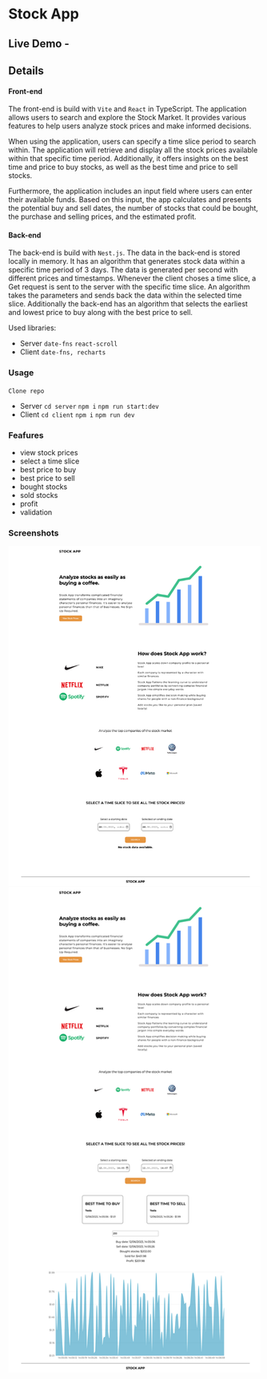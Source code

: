 # Stock App

## Live Demo - 

## Details

#### Front-end
The front-end is build with `Vite` and `React` in TypeScript.
The application allows users to search and explore the Stock Market. It provides various features to help users analyze stock prices and make informed decisions.

When using the application, users can specify a time slice period to search within. The application will retrieve and display all the stock prices available within that specific time period. Additionally, it offers insights on the best time and price to buy stocks, as well as the best time and price to sell stocks.

Furthermore, the application includes an input field where users can enter their available funds. Based on this input, the app calculates and presents the potential buy and sell dates, the number of stocks that could be bought, the purchase and selling prices, and the estimated profit.

#### Back-end
The back-end is build with `Nest.js`. 
The data in the back-end is stored locally in memory. It has an algorithm that generates stock data within a specific time period of 3 days. The data is generated per second with different prices and timestamps. Whenever the client choses a time slice, a Get request is sent to the server with the specific time slice. An algorithm takes the parameters and sends back the data within the selected time slice. 
Additionally the back-end has an algorithm that selects the earliest and lowest price to buy along with the best price to sell.


Used libraries: 

- Server `date-fns` `react-scroll`
- Client `date-fns, recharts`

### Usage

`Clone repo`

- Server `cd server` `npm i` `npm run start:dev`
- Client `cd client` `npm i` `npm run dev`

### Feafures

- view stock prices
- select a time slice 
- best price to buy
- best price to sell
- bought stocks
- sold stocks
- profit
- validation

### Screenshots 

<img src="public/../client/public/127.0.0.1_5173_%20(2).png">
<img src="public/../client/public/127.0.0.1_5173_%20(1).png">